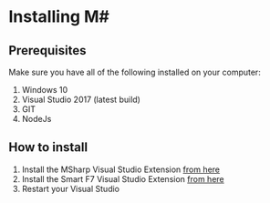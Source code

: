 # Installing M#

## Prerequisites
Make sure you have all of the following installed on your computer:

1. Windows 10
2. Visual Studio 2017 (latest build)
3. GIT
4. NodeJs

## How to install
1. Install the MSharp Visual Studio Extension [from here](https://marketplace.visualstudio.com/items?itemName=Paymon.MSharp)
2. Install the Smart F7 Visual Studio Extension [from here](https://marketplace.visualstudio.com/items?itemName=Paymon.SmartF7)
3. Restart your Visual Studio
